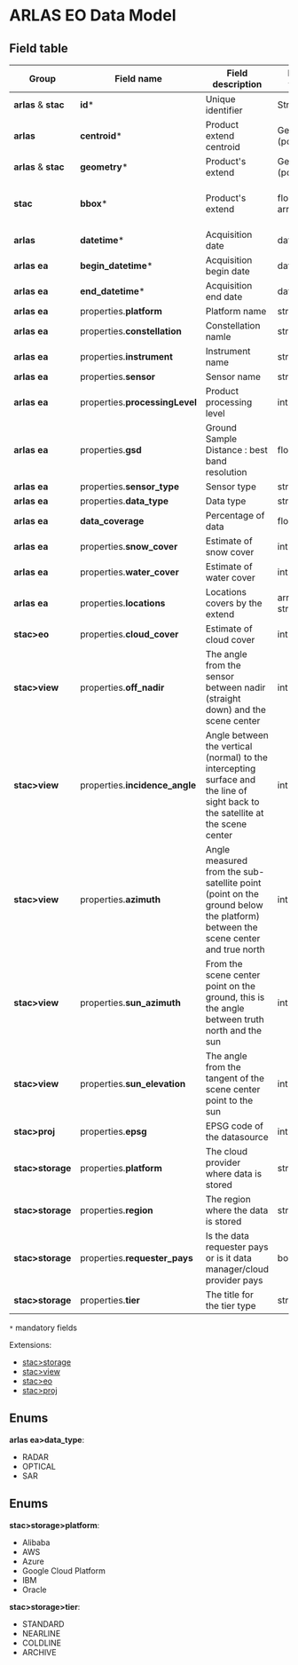 # ARLAS EO Data Model

## Field table

| Group  | Field name | Field description | Field type| Example|
| --------- | ------------- | -------------------- | ------- | ------ |
| __arlas__ & __stac__     |  __id__*           | Unique identifier    |  String | S2A_MSIL2A_20221017T105041 ... |
| __arlas__     |  __centroid__*     |  Product extend centroid |  Geometry (point) | POINT(43,26) |
| __arlas__ & __stac__ |  __geometry__*     |  Product's extend    |  Geometry (polygon) | POLYGON(( ... )) |
| __stac__ |  __bbox__*     |  Product's extend    |  float array | [-1.308142205840124, 42.335791505536065,   -0.4124765189393069, 43.33522398161831 ] |
| __arlas__     |  __datetime__*     |  Acquisition date    |  date | 2022-10-17T10:59:22Z |
| __arlas ea__     |  __begin_datetime__*     |  Acquisition begin date    |  date | 2022-10-17T10:59:22Z |
| __arlas ea__     |  __end_datetime__*     |  Acquisition end date    |  date | 2022-10-17T11:02:54Z |
| __arlas ea__  |  properties.__platform__     |  Platform name       |  string | sentinel-2a |
| __arlas ea__  |  properties.__constellation__|  Constellation namle |  string | sentinel-2 |
| __arlas ea__  |  properties.__instrument__   |  Instrument name |  string | msi |
| __arlas ea__  |  properties.__sensor__   |  Sensor name |  string |  |
| __arlas ea__   |  properties.__processingLevel__ |  Product processing level |  int | 8 |
| __arlas ea__  |  properties.__gsd__          |  Ground Sample Distance : best band resolution |  float | 0.34 |
| __arlas ea__  |  properties.__sensor_type__          |  Sensor type |  string | MSS |
| __arlas ea__  |  properties.__data_type__          |  Data type |  string | OPTICAL |
| __arlas ea__   |  __data_coverage__ |  Percentage of data |  float | 53.37 |
| __arlas ea__   |  properties.__snow_cover__ |  Estimate of snow cover |  int | 8 |
| __arlas ea__   |  properties.__water_cover__ |  Estimate of water cover |  int | 8 |
| __arlas ea__  |  properties.__locations__          |  Locations covers by the extend |  array of string | ["Baztan", "Caparroso", "Lantz"] |
| __stac>eo__   |  properties.__cloud_cover__ |  Estimate of cloud cover |  int | 8 |
| __stac>view__ |  properties.__off_nadir__ | The angle from the sensor between nadir (straight down) and the scene center  |  int | 0 |
| __stac>view__ |  properties.__incidence_angle__ | Angle between the vertical (normal) to the intercepting surface and the line of sight back to the satellite at the scene center |  int | 0 |
| __stac>view__ |  properties.__azimuth__ |  Angle measured from the sub-satellite point (point on the ground below the platform) between the scene center and true north |  int | 0 |
| __stac>view__ |  properties.__sun_azimuth__ |  From the scene center point on the ground, this is the angle between truth north and the sun |  int | 0 |
| __stac>view__ |  properties.__sun_elevation__ |  The angle from the tangent of the scene center point to the sun |  int | 0 |
| __stac>proj__ |  properties.__epsg__ |  EPSG code of the datasource |  int | 32630 |
| __stac>storage__  | properties.__platform__  |  The cloud provider where data is stored |  string | Google Cloud Platform |
| __stac>storage__  | properties.__region__  |  The region where the data is stored | string  | europe-west1 |
| __stac>storage__  | properties.__requester_pays__  |  Is the data requester pays or is it data manager/cloud provider pays |  boolean | False |
| __stac>storage__  | properties.__tier__  |  The title for the tier type |  string |  |




`*` mandatory fields

Extensions:
- [stac>storage](https://github.com/stac-extensions/storage)
- [stac>view](https://github.com/stac-extensions/view)
- [stac>eo](https://github.com/stac-extensions/eo)
- [stac>proj](https://github.com/stac-extensions/proj)

## Enums
__arlas ea>data_type__:
- RADAR
- OPTICAL
- SAR

## Enums
__stac>storage>platform__:
- Alibaba
- AWS
- Azure
- Google Cloud Platform
- IBM
- Oracle

__stac>storage>tier__:
- STANDARD
- NEARLINE
- COLDLINE
- ARCHIVE
